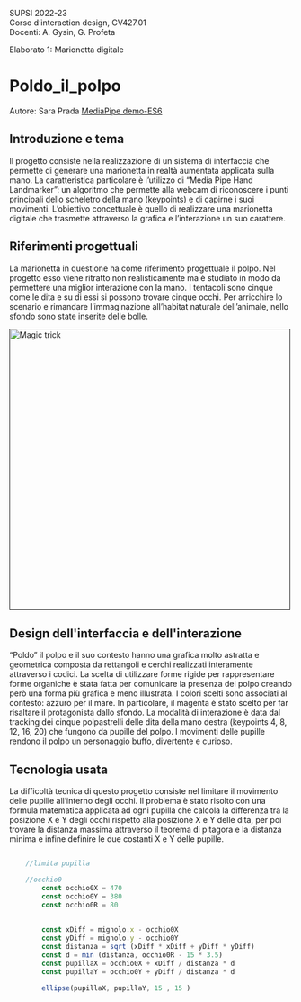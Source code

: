 SUPSI 2022-23  
Corso d’interaction design, CV427.01  
Docenti: A. Gysin, G. Profeta  

Elaborato 1: Marionetta digitale 

# Poldo_il_polpo
Autore: Sara Prada
[MediaPipe demo-ES6](https://saraprada.github.io/Poldo_il_polpo/)

## Introduzione e tema
Il progetto consiste nella realizzazione di un sistema di interfaccia che permette di generare una marionetta in realtà aumentata applicata sulla mano. La caratteristica particolare è l’utilizzo di “Media Pipe Hand Landmarker”: un algoritmo che permette alla webcam di riconoscere i punti principali dello scheletro della mano (keypoints) e di capirne i suoi movimenti. L’obiettivo concettuale è quello di realizzare una marionetta digitale che trasmette attraverso la grafica e l’interazione un suo carattere.

## Riferimenti progettuali
La marionetta in questione ha come riferimento progettuale il polpo. Nel progetto esso viene ritratto non realisticamente ma è studiato in modo da permettere una miglior interazione con la mano. I tentacoli sono cinque come le dita e su di essi si possono trovare cinque occhi. Per arricchire lo scenario e rimandare l’immaginazione all’habitat naturale dell’animale, nello sfondo sono state inserite delle bolle.

[<img src="doc/cards.gif" width="500" alt="Magic trick">]()

## Design dell'interfaccia e dell'interazione
“Poldo” il polpo e il suo contesto hanno una grafica molto astratta e geometrica composta da rettangoli e cerchi realizzati interamente attraverso i codici. La scelta di utilizzare forme rigide per rappresentare forme organiche è stata fatta per comunicare la presenza
del polpo creando però una forma più grafica e meno illustrata. I colori scelti sono associati al contesto: azzuro per il mare. In particolare, il magenta è stato scelto per far risaltare il protagonista dallo sfondo. La modalità di interazione è data dal tracking dei cinque
polpastrelli delle dita della mano destra (keypoints 4, 8, 12, 16, 20) che fungono da pupille del polpo. I movimenti delle pupille rendono il polpo un personaggio buffo, divertente e curioso.

## Tecnologia usata
La difficoltà tecnica di questo progetto consiste nel limitare il movimento delle pupille all’interno degli occhi. Il problema è stato risolto con una formula matematica applicata ad ogni pupilla che calcola la differenza tra la posizione X e Y degli occhi rispetto alla posizione X e Y delle dita, per poi trovare la distanza massima attraverso il teorema di pitagora e la distanza minima e infine definire le due costanti X e Y delle pupille.

```JavaScript

	//limita pupilla

	//occhio0
		const occhio0X = 470
		const occhio0Y = 380
		const occhio0R = 80
				
				
		const xDiff = mignolo.x - occhio0X
		const yDiff = mignolo.y - occhio0Y	
		const distanza = sqrt (xDiff * xDiff + yDiff * yDiff)
		const d = min (distanza, occhio0R - 15 * 3.5)
		const pupillaX = occhio0X + xDiff / distanza * d
		const pupillaY = occhio0Y + yDiff / distanza * d
				
		ellipse(pupillaX, pupillaY, 15 , 15 )

```